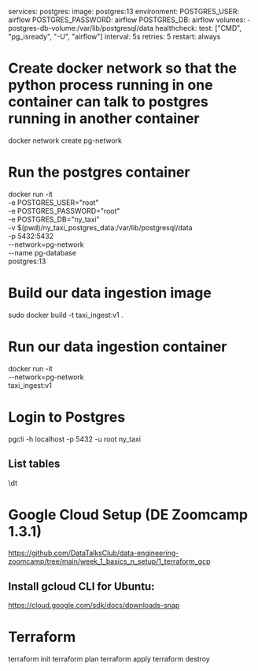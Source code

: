 services:
  postgres:
    image: postgres:13
    environment:
      POSTGRES_USER: airflow
      POSTGRES_PASSWORD: airflow
      POSTGRES_DB: airflow
    volumes:
      - postgres-db-volume:/var/lib/postgresql/data
    healthcheck:
      test: ["CMD", "pg_isready", "-U", "airflow"]
      interval: 5s
      retries: 5
    restart: always

# Create docker network so that the python process running in one container can talk to postgres running in another container
docker network create pg-network

# Run the postgres container
docker run -it \
  -e POSTGRES_USER="root" \
  -e POSTGRES_PASSWORD="root" \
  -e POSTGRES_DB="ny_taxi"\
  -v $(pwd)/ny_taxi_postgres_data:/var/lib/postgresql/data \
  -p 5432:5432 \
  --network=pg-network \
  --name pg-database \
  postgres:13

# Build our data ingestion image
sudo docker build -t taxi_ingest:v1 .

# Run our data ingestion container
docker run -it \
--network=pg-network \
taxi_ingest:v1

# Login to Postgres
pgcli -h localhost -p 5432 -u root ny_taxi

## List tables
\dt

# Google Cloud Setup (DE Zoomcamp 1.3.1)
https://github.com/DataTalksClub/data-engineering-zoomcamp/tree/main/week_1_basics_n_setup/1_terraform_gcp
## Install gcloud CLI for Ubuntu:
https://cloud.google.com/sdk/docs/downloads-snap

# Terraform
terraform init
terraform plan
terraform apply
terraform destroy